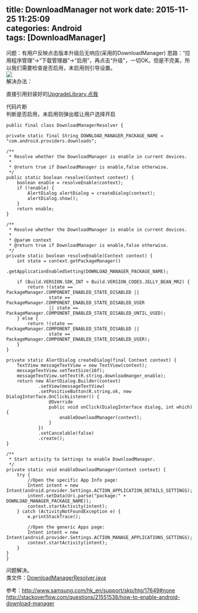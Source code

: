 title: DownloadManager not work
date: 2015-11-25 11:25:09  
categories: Android  
tags: [DownloadManager]
---
问题：有用户反映点击版本升级后无响应(采用的DownloadManager)
思路：“应用程序管理”->“下载管理器”->“启用”，再点击“升级”，一切OK。但是不完美，所以我们需要检查是否启用，未启用则引导设置。    
![](DownloadMangerEnable.webp)  
解决办法：    
<!--more-->    
直接引用封装好的[UpgradeLibrary,点我](https://github.com/zongbintu/upgrade)

代码片断  
判断是否启用，未启用则弹出框让用户选择开启

	public final class DownloadManagerResolver {

    private static final String DOWNLOAD_MANAGER_PACKAGE_NAME = "com.android.providers.downloads";

    /**
     * Resolve whether the DownloadManager is enable in current devices.
     *
     * @return true if DownloadManager is enable,false otherwise.
     */
    public static boolean resolve(Context context) {
        boolean enable = resolveEnable(context);
        if (!enable) {
            AlertDialog alertDialog = createDialog(context);
            alertDialog.show();
        }
        return enable;
    }

    /**
     * Resolve whether the DownloadManager is enable in current devices.
     *
     * @param context
     * @return true if DownloadManager is enable,false otherwise.
     */
    private static boolean resolveEnable(Context context) {
        int state = context.getPackageManager()
                .getApplicationEnabledSetting(DOWNLOAD_MANAGER_PACKAGE_NAME);

        if (Build.VERSION.SDK_INT > Build.VERSION_CODES.JELLY_BEAN_MR2) {
            return !(state == PackageManager.COMPONENT_ENABLED_STATE_DISABLED ||
                    state == PackageManager.COMPONENT_ENABLED_STATE_DISABLED_USER
                    || state == PackageManager.COMPONENT_ENABLED_STATE_DISABLED_UNTIL_USED);
        } else {
            return !(state == PackageManager.COMPONENT_ENABLED_STATE_DISABLED ||
                    state == PackageManager.COMPONENT_ENABLED_STATE_DISABLED_USER);
        }
    }

    private static AlertDialog createDialog(final Context context) {
        TextView messageTextView = new TextView(context);
        messageTextView.setTextSize(16f);
        messageTextView.setText(R.string.downloadmanger_enable);
        return new AlertDialog.Builder(context)
                .setView(messageTextView)
                .setPositiveButton(R.string.ok, new DialogInterface.OnClickListener() {
                    @Override
                    public void onClick(DialogInterface dialog, int which) {
                        enableDownloadManager(context);
                    }
                })
                .setCancelable(false)
                .create();
    }

    /**
     * Start activity to Settings to enable DownloadManager.
     */
    private static void enableDownloadManager(Context context) {
        try {
            //Open the specific App Info page:
            Intent intent = new Intent(android.provider.Settings.ACTION_APPLICATION_DETAILS_SETTINGS);
            intent.setData(Uri.parse("package:" + DOWNLOAD_MANAGER_PACKAGE_NAME));
            context.startActivity(intent);
        } catch (ActivityNotFoundException e) {
            e.printStackTrace();

            //Open the generic Apps page:
            Intent intent = new Intent(android.provider.Settings.ACTION_MANAGE_APPLICATIONS_SETTINGS);
            context.startActivity(intent);
        }
    }
    }    
    

问题解决。    
类文件：[DownloadManagerResolver.java](https://github.com/2tu/ZYLibrary/blob/master/ZYLibrary/src/com/zongyou/library/app/upgrade/DownloadManagerResolver.java)



参考：http://www.samsung.com/hk_en/support/skp/htg/17649#none
http://stackoverflow.com/questions/21551538/how-to-enable-android-download-manager